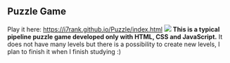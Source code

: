 ## Puzzle Game
Play it here: https://i7rank.github.io/Puzzle/index.html
<img src="https://i7rank.github.io/src/img/demo_puzz.gif">
**This is a typical pipeline puzzle game developed only with HTML, CSS and JavaScript.**
It does not have many levels but there is a possibility to create new levels, I plan to finish it when I finish studying :)
